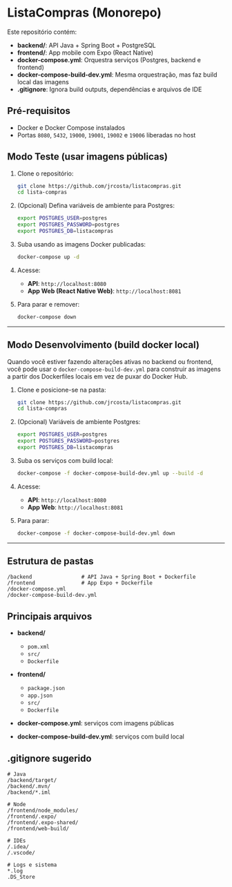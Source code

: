 # ListaCompras (Monorepo)

Este repositório contém:

- **backend/**: API Java + Spring Boot + PostgreSQL  
- **frontend/**: App mobile com Expo (React Native)  
- **docker-compose.yml**: Orquestra serviços (Postgres, backend e frontend)  
- **docker-compose-build-dev.yml**: Mesma orquestração, mas faz build local das imagens  
- **.gitignore**: Ignora build outputs, dependências e arquivos de IDE

## Pré-requisitos

- Docker e Docker Compose instalados  
- Portas `8080`, `5432`, `19000`, `19001`, `19002` e `19006` liberadas no host  

## Modo Teste (usar imagens públicas)

1. Clone o repositório:
   ```bash
   git clone https://github.com/jrcosta/listacompras.git
   cd lista-compras
   ```

2. (Opcional) Defina variáveis de ambiente para Postgres:
   ```bash
   export POSTGRES_USER=postgres
   export POSTGRES_PASSWORD=postgres
   export POSTGRES_DB=listacompras
   ```

3. Suba usando as imagens Docker publicadas:
   ```bash
   docker-compose up -d
   ```

4. Acesse:
   - **API**: `http://localhost:8080`  
   - **App Web (React Native Web)**: `http://localhost:8081`  

5. Para parar e remover:
   ```bash
   docker-compose down
   ```

---

## Modo Desenvolvimento (build docker local)

Quando você estiver fazendo alterações ativas no backend ou frontend, você pode usar o `docker-compose-build-dev.yml` para construir as imagens a partir dos Dockerfiles locais em vez de puxar do Docker Hub.

1. Clone e posicione-se na pasta:
   ```bash
   git clone https://github.com/jrcosta/listacompras.git
   cd lista-compras
   ```

2. (Opcional) Variáveis de ambiente Postgres:
   ```bash
   export POSTGRES_USER=postgres
   export POSTGRES_PASSWORD=postgres
   export POSTGRES_DB=listacompras
   ```

3. Suba os serviços com build local:
   ```bash
   docker-compose -f docker-compose-build-dev.yml up --build -d
   ```

4. Acesse:
   - **API**: `http://localhost:8080`  
   - **App Web**: `http://localhost:8081`  

5. Para parar:
   ```bash
   docker-compose -f docker-compose-build-dev.yml down
   ```

---

## Estrutura de pastas

```
/backend                # API Java + Spring Boot + Dockerfile
/frontend               # App Expo + Dockerfile
/docker-compose.yml
/docker-compose-build-dev.yml
```

## Principais arquivos

- **backend/**  
  - `pom.xml`  
  - `src/`  
  - `Dockerfile`

- **frontend/**  
  - `package.json`  
  - `app.json`  
  - `src/`  
  - `Dockerfile`
  
- **docker-compose.yml**: serviços com imagens públicas  
- **docker-compose-build-dev.yml**: serviços com build local  

## .gitignore sugerido

```gitignore
# Java
/backend/target/
/backend/.mvn/
/backend/*.iml

# Node
/frontend/node_modules/
/frontend/.expo/
/frontend/.expo-shared/
/frontend/web-build/

# IDEs
/.idea/
/.vscode/

# Logs e sistema
*.log
.DS_Store
```